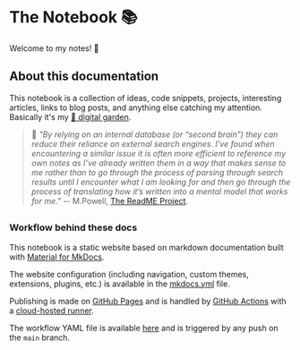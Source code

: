 # The Notebook :books:

Welcome to my notes! 👋



## About this documentation

This notebook is a collection of ideas, code snippets, projects, interesting articles, links to blog posts, and anything else catching my attention. Basically it's my [🌱 digital garden](https://joelhooks.com/digital-garden).

> 📖 _"By relying on an internal database (or “second brain”) they can reduce their reliance on external search engines. I've found when encountering a similar issue it is often more efficient to reference my own notes as I’ve already written them in a way that makes sense to me rather than to go through the process of parsing through search results until I encounter what I am looking for and then go through the process of translating how it’s written into a mental model that works for me."_ -- M.Powell, [The ReadME Project](https://github.com/readme/guides/private-documentation).

## 

### Workflow behind these docs

This notebook is a static website based on markdown documentation built with [Material for MkDocs](https://squidfunk.github.io/mkdocs-material/).

The website configuration (including navigation, custom themes, extensions, plugins, etc.) is available in the [mkdocs.yml](https://github.com/sannae/the-notebook/blob/main/mkdocs.yml) file.

Publishing is made on [GitHub Pages](https://pages.github.com/) and is handled by [GitHub Actions](https://github.com/features/actions) with a [cloud-hosted runner](https://docs.github.com/en/actions/using-github-hosted-runners/about-github-hosted-runners). 

The workflow YAML file is available [here](https://github.com/sannae/the-notebook/blob/main/.github/workflows/ci.yaml) and is triggered by any push on the `main` branch.
